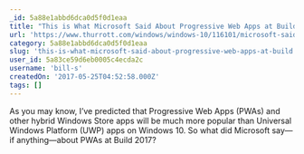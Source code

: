 ```yaml
---
_id: 5a88e1abbd6dca0d5f0d1eaa
title: "This is What Microsoft Said About Progressive Web Apps at Build"
url: 'https://www.thurrott.com/windows/windows-10/116101/microsoft-said-progressive-web-apps-build'
category: 5a88e1abbd6dca0d5f0d1eaa
slug: 'this-is-what-microsoft-said-about-progressive-web-apps-at-build'
user_id: 5a83ce59d6eb0005c4ecda2c
username: 'bill-s'
createdOn: '2017-05-25T04:52:58.000Z'
tags: []
---
```


As you may know, I’ve predicted that Progressive Web Apps (PWAs) and other hybrid Windows Store apps will be much more popular than Universal Windows Platform (UWP) apps on Windows 10. So what did Microsoft say—if anything—about PWAs at Build 2017?
